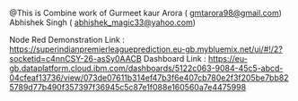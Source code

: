 @This is Combine work of 
Gurmeet kaur Arora   ( gmtarora98@gmail.com)
Abhishek Singh       ( abhishek_magic33@yahoo.com)

Node Red Demonstration Link :  https://superindianpremierleagueprediction.eu-gb.mybluemix.net/ui/#!/2?socketid=c4nnCSY-26-asSy0AACB
Dashboard Link              :  https://eu-gb.dataplatform.cloud.ibm.com/dashboards/5122c063-9084-45c5-abcd-04cfeaf13736/view/073de07611b314ef47b3f6e407cb780e2f3f205be7bb825789d77b490f357397f36945c5c87e1f088e160560a7e4475998
